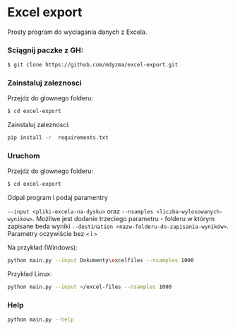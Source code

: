 # Excel export
Prosty program do wyciagania danych z Excela.



### Sciągnij paczke z GH:

```bash
$ git clone https://github.com/mdyzma/excel-export.git

```

### Zainstaluj zaleznosci

Przejdz do glownego folderu:

```bash
$ cd excel-export
```
Zainstaluj zaleznosci:

```bash
pip install -r  requirements.txt
```

### Uruchom

Przejdz do glownego folderu:

```bash
$ cd excel-export
```
Odpal program i podaj paramentry

`--input <pliki-excela-na-dysku>` oraz `--nsamples <liczba-wylosowanych-wynikow>`. Możliwe jest dodanie trzeciego parametru - folderu w którym zapisane beda wyniki `--destination <nazw-folderu-do-zapisania-wyników>`. Parametry oczywiście bez `<` i `>`

Na przykład (Windows):

```bash
python main.py --input Dokumenty\excelfiles --nsamples 1000
```

Przykład Linux:

```bash
python main.py --input ~/excel-files --nsamples 1000
```



### Help


```bash
python main.py --help
```